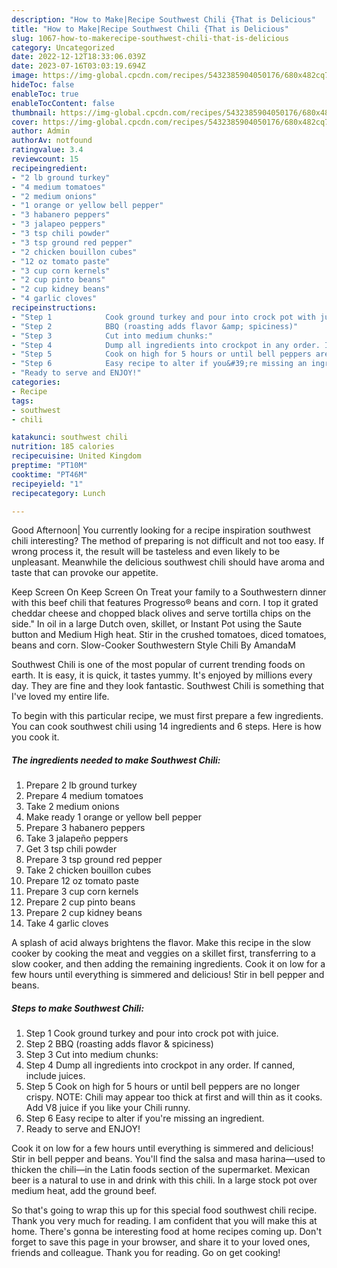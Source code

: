 ```yaml
---
description: "How to Make|Recipe Southwest Chili {That is Delicious"
title: "How to Make|Recipe Southwest Chili {That is Delicious"
slug: 1067-how-to-makerecipe-southwest-chili-that-is-delicious
category: Uncategorized
date: 2022-12-12T18:33:06.039Z
date: 2023-07-16T03:03:19.694Z
image: https://img-global.cpcdn.com/recipes/5432385904050176/680x482cq70/southwest-chili-recipe-main-photo.jpg
hideToc: false
enableToc: true
enableTocContent: false
thumbnail: https://img-global.cpcdn.com/recipes/5432385904050176/680x482cq70/southwest-chili-recipe-main-photo.jpg
cover: https://img-global.cpcdn.com/recipes/5432385904050176/680x482cq70/southwest-chili-recipe-main-photo.jpg
author: Admin
authorAv: notfound
ratingvalue: 3.4
reviewcount: 15
recipeingredient:
- "2 lb ground turkey"
- "4 medium tomatoes"
- "2 medium onions"
- "1 orange or yellow bell pepper"
- "3 habanero peppers"
- "3 jalapeo peppers"
- "3 tsp chili powder"
- "3 tsp ground red pepper"
- "2 chicken bouillon cubes"
- "12 oz tomato paste"
- "3 cup corn kernels"
- "2 cup pinto beans"
- "2 cup kidney beans"
- "4 garlic cloves"
recipeinstructions:
- "Step 1            Cook ground turkey and pour into crock pot with juice."
- "Step 2            BBQ (roasting adds flavor &amp; spiciness)"
- "Step 3            Cut into medium chunks:"
- "Step 4            Dump all ingredients into crockpot in any order. If canned, include juices."
- "Step 5            Cook on high for 5 hours or until bell peppers are no longer crispy. NOTE: Chili may appear too thick at first and will thin as it cooks. Add V8 juice if you like your Chili runny."
- "Step 6            Easy recipe to alter if you&#39;re missing an ingredient."
- "Ready to serve and ENJOY!"
categories:
- Recipe
tags:
- southwest
- chili

katakunci: southwest chili 
nutrition: 185 calories
recipecuisine: United Kingdom
preptime: "PT10M"
cooktime: "PT46M"
recipeyield: "1"
recipecategory: Lunch

---
```



Good Afternoon| You currently looking for a recipe inspiration southwest chili interesting? The method of preparing is not difficult and not too easy. If wrong process it, the result will be tasteless and even likely to be unpleasant. Meanwhile the delicious southwest chili should have aroma and taste that can provoke our appetite.





Keep Screen On Keep Screen On Treat your family to a Southwestern dinner with this beef chili that features Progresso® beans and corn. I top it grated cheddar cheese and chopped black olives and serve tortilla chips on the side.&#34; In oil in a large Dutch oven, skillet, or Instant Pot using the Saute button and Medium High heat. Stir in the crushed tomatoes, diced tomatoes, beans and corn. Slow-Cooker Southwestern Style Chili By AmandaM

Southwest Chili is one of the most popular of current trending foods on earth. It is easy, it is quick, it tastes yummy. It's enjoyed by millions every day. They are fine and they look fantastic. Southwest Chili is something that I've loved my entire life.


To begin with this particular recipe, we must first prepare a few ingredients. You can cook southwest chili using 14 ingredients and 6 steps. Here is how you cook it.

<!--inarticleads1-->

##### The ingredients needed to make Southwest Chili:

1. Prepare 2 lb ground turkey
1. Prepare 4 medium tomatoes
1. Take 2 medium onions
1. Make ready 1 orange or yellow bell pepper
1. Prepare 3 habanero peppers
1. Take 3 jalapeño peppers
1. Get 3 tsp chili powder
1. Prepare 3 tsp ground red pepper
1. Take 2 chicken bouillon cubes
1. Prepare 12 oz tomato paste
1. Prepare 3 cup corn kernels
1. Prepare 2 cup pinto beans
1. Prepare 2 cup kidney beans
1. Take 4 garlic cloves


A splash of acid always brightens the flavor. Make this recipe in the slow cooker by cooking the meat and veggies on a skillet first, transferring to a slow cooker, and then adding the remaining ingredients. Cook it on low for a few hours until everything is simmered and delicious! Stir in bell pepper and beans. 

<!--inarticleads2-->

##### Steps to make Southwest Chili:

1. Step 1            Cook ground turkey and pour into crock pot with juice.
1. Step 2            BBQ (roasting adds flavor &amp; spiciness)
1. Step 3            Cut into medium chunks:
1. Step 4            Dump all ingredients into crockpot in any order. If canned, include juices.
1. Step 5            Cook on high for 5 hours or until bell peppers are no longer crispy. NOTE: Chili may appear too thick at first and will thin as it cooks. Add V8 juice if you like your Chili runny.
1. Step 6            Easy recipe to alter if you&#39;re missing an ingredient.
1. Ready to serve and ENJOY!

Cook it on low for a few hours until everything is simmered and delicious! Stir in bell pepper and beans. You&#39;ll find the salsa and masa harina—used to thicken the chili—in the Latin foods section of the supermarket. Mexican beer is a natural to use in and drink with this chili. In a large stock pot over medium heat, add the ground beef. 

So that's going to wrap this up for this special food southwest chili recipe. Thank you very much for reading. I am confident that you will make this at home. There's gonna be interesting food at home recipes coming up. Don't forget to save this page in your browser, and share it to your loved ones, friends and colleague. Thank you for reading. Go on get cooking!
